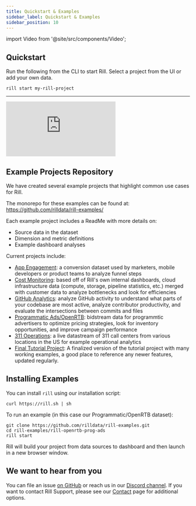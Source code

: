 ```yaml
---
title: Quickstart & Examples
sidebar_label: Quickstart & Examples
sidebar_position: 10
---
```

import Video from '@site/src/components/Video';

<!-- WARNING: There are links to this page in source code. If you move it, find and replace the links and consider adding a redirect in docusaurus.config.js. -->

## Quickstart

Run the following from the CLI to start Rill. Select a project from the UI or add your own data.

```
rill start my-rill-project
```

---
<div style={{ 
  position: "relative", 
  width: "100%", 
  paddingTop: "56.25%", 
  borderRadius: "15px",  /* Softer corners */
  boxShadow: "0px 4px 15px rgba(0, 0, 0, 0.2)"  /* Shadow effect */
}}>
  <iframe
    src="https://www.youtube-nocookie.com/embed/GMsUyj_Bv3Q?autoplay=1&mute=1&rel=0"
    frameBorder="0"
    allow="accelerometer; autoplay; clipboard-write; encrypted-media; gyroscope; picture-in-picture; web-share"
    allowFullScreen
    style={{
      position: "absolute",
      top: 0,
      left: 0,
      width: "100%",
      height: "100%",
      borderRadius: "10px", // Apply to iframe as well for rounded effect
    }}
  ></iframe>
</div>


## Example Projects Repository

We have created several example projects that highlight common use cases for Rill. 

The monorepo for these examples can be found at: https://github.com/rilldata/rill-examples/

Each example project includes a ReadMe with more details on:

- Source data in the dataset
- Dimension and metric definitions
- Example dashboard analyses

Current projects include:

- [App Engagement](https://github.com/rilldata/rill-examples/tree/main/rill-app-engagement): a conversion dataset used by marketers, mobile developers or product teams to analyze funnel steps
- [Cost Monitoring](https://github.com/rilldata/rill-examples/tree/main/rill-cost-monitoring): based off of Rill's own internal dashboards, cloud infrastructure data (compute, storage, pipeline statistics, etc.) merged with customer data to analyze bottlenecks and look for efficiencies
- [GitHub Analytics](https://github.com/rilldata/rill-examples/tree/main/rill-github-analytics): analyze GitHub activity to understand what parts of your codebase are most active, analyze contributor productivity, and evaluate the intersections between commits and files
- [Programmatic Ads/OpenRTB](https://github.com/rilldata/rill-examples/tree/main/rill-openrtb-prog-ads): bidstream data for programmtic advertisers to optimize pricing strategies, look for inventory opportunities, and improve campaign performance
- [311 Operations](https://github.com/rilldata/rill-examples/tree/main/rill-311-ops): a live datastream of 311 call centers from various locations in the US for example operational analytics 
- [Final Tutorial Project](https://github.com/rilldata/rill-examples/tree/main/my-rill-tutorial): A finalized version of the tutorial project with many working examples, a good place to reference any newer features, updated regularly.

## Installing Examples

You can install `rill` using our installation script:

```
curl https://rill.sh | sh
```

To run an example (in this case our Programmatic/OpenRTB dataset):
```
git clone https://github.com/rilldata/rill-examples.git
cd rill-examples/rill-openrtb-prog-ads
rill start
```

Rill will build your project from data sources to dashboard and then launch in a new browser window.


## We want to hear from you

You can file an issue [on GitHub](https://github.com/rilldata/rill/issues/new/choose) or reach us in our [Discord channel](https://discord.gg/DJ5qcsxE2m). If you want to contact Rill Support, please see our [Contact](contact.md#contacting-support) page for additional options.

